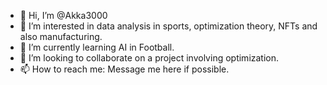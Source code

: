 - 👋 Hi, I’m @Akka3000
- 👀 I’m interested in data analysis in sports, optimization theory, NFTs and also manufacturing.
- 🌱 I’m currently learning AI in Football.
- 💞️ I’m looking to collaborate on a project involving optimization. 
- 📫 How to reach me: Message me here if possible.


